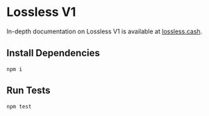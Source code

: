 # Lossless V1

In-depth documentation on Lossless V1 is available at [lossless.cash](https://lossless-cash.gitbook.io/lossless/).

## Install Dependencies

`npm i`

## Run Tests

`npm test`